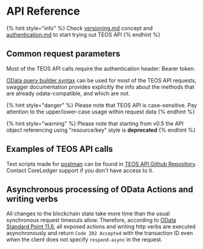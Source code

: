 # API Reference

{% hint style="info" %}
Check [versioning.md](../using-the-teos-api/versioning.md "mention") concept and [authentication.md](../using-the-teos-api/authentication.md "mention") to start trying out TEOS API
{% endhint %}

## Common request parameters

Most of the TEOS API calls require the authentication header: Bearer token.

[OData query builder syntax](https://docs.oasis-open.org/odata/odata/v4.01/odata-v4.01-part1-protocol.html) can be used for most of the TEOS API requests, swagger documentation provides explicitly the info about the methods that are already odata-compatible, and which are not.

{% hint style="danger" %}
Please note that TEOS API is case-sensitive. Pay attention to the upper/lower-case usage within request data
{% endhint %}

{% hint style="warning" %}
Please note that starting from v0.5 the API object referencing using "resource/key" style is **deprecated**
{% endhint %}

## Examples of TEOS API calls

Test scripts made for [postman](https://www.postman.com) can be found in [TEOS API Github Repository](https://github.com/CoreLedger-TEOS/API). Contact CoreLedger support if you don't have access to it.

## Asynchronous processing of OData Actions and writing verbs

All changes to the blockchain state take more time than the usual synchronous request timeouts allow. Therefore, according to [OData Standard Point 11.6](https://docs.oasis-open.org/odata/odata/v4.01/os/part1-protocol/odata-v4.01-os-part1-protocol.html#sec\_AsynchronousRequests), all exposed actions and writing http verbs are executed asynchronously and return `Code 202 Accepted` with the transaction ID even when the client does not specify `respond-async` in the request.
